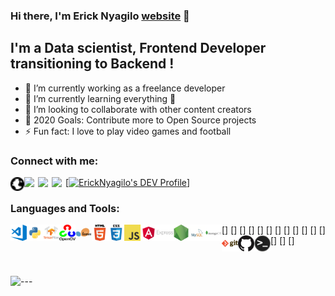 ### Hi there, I'm Erick Nyagilo [website] 👋

## I'm a Data scientist, Frontend Developer transitioning to Backend !
- 🔭 I’m currently working as a freelance developer
- 🌱 I’m currently learning everything 🤣
- 👯 I’m looking to collaborate with other content creators
- 🥅 2020 Goals: Contribute more to Open Source projects
- ⚡ Fun fact: I love to play video games and football


### Connect with me:

[<img align="left" width="22px" src="https://raw.githubusercontent.com/iconic/open-iconic/master/svg/globe.svg" />][website]
[<a href="https://dev.to/ericknyagilo"><img src="https://d2fltix0v2e0sb.cloudfront.net/dev-badge.svg" alt="ErickNyagilo's DEV Profile" height="30" width="30"></a>]
[<img align="left" width="22px" src="https://cdn.jsdelivr.net/npm/simple-icons@v3/icons/twitter.svg" />][twitter]
[<img align="left" width="22px" src="https://cdn.jsdelivr.net/npm/simple-icons@v3/icons/linkedin.svg" />][linkedin]
[<img align="left" width="22px" src="https://cdn.jsdelivr.net/npm/simple-icons@v3/icons/instagram.svg" />][instagram]


### Languages and Tools:

[<img align="left" alt="Visual Studio Code" width="26px" src="https://raw.githubusercontent.com/github/explore/80688e429a7d4ef2fca1e82350fe8e3517d3494d/topics/visual-studio-code/visual-studio-code.png" />]
<img align="left" alt="Python" width="26px" src="https://raw.githubusercontent.com/github/explore/78df643247d429f6cc873026c0622819ad797942/topics/python/python.png" />
[<img align="left" alt="tensorflow" width="26px" src="https://raw.githubusercontent.com/github/explore/78df643247d429f6cc873026c0622819ad797942/topics/tensorflow/tensorflow.png" />]
[<img align="left" alt="opencv" width="26px" src="https://raw.githubusercontent.com/github/explore/78df643247d429f6cc873026c0622819ad797942/topics/opencv/opencv.png" />]
[<img align="left" alt="scikit-learn" width="26px" src="https://raw.githubusercontent.com/github/explore/78df643247d429f6cc873026c0622819ad797942/topics/scikit-learn/scikit-learn.png" />]
[<img align="left" alt="HTML5" width="26px" src="https://raw.githubusercontent.com/github/explore/80688e429a7d4ef2fca1e82350fe8e3517d3494d/topics/html/html.png" />]
[<img align="left" alt="CSS3" width="26px" src="https://raw.githubusercontent.com/github/explore/80688e429a7d4ef2fca1e82350fe8e3517d3494d/topics/css/css.png" />]
[<img align="left" alt="JavaScript" width="26px" src="https://raw.githubusercontent.com/github/explore/80688e429a7d4ef2fca1e82350fe8e3517d3494d/topics/javascript/javascript.png" />]
[<img align="left" alt="Angular" width="26px" src="https://raw.githubusercontent.com/github/explore/78df643247d429f6cc873026c0622819ad797942/topics/angular/angular.png" />]
[<img align="left" alt="Express" width="26px" src="https://raw.githubusercontent.com/github/explore/78df643247d429f6cc873026c0622819ad797942/topics/express/express.png" />]
[<img align="left" alt="Node.js" width="26px" src="https://raw.githubusercontent.com/github/explore/80688e429a7d4ef2fca1e82350fe8e3517d3494d/topics/nodejs/nodejs.png" />]
[<img align="left" alt="MySQL" width="26px" src="https://raw.githubusercontent.com/github/explore/80688e429a7d4ef2fca1e82350fe8e3517d3494d/topics/mysql/mysql.png" />]
[<img align="left" alt="MongoDB" width="26px" src="https://raw.githubusercontent.com/github/explore/80688e429a7d4ef2fca1e82350fe8e3517d3494d/topics/mongodb/mongodb.png" />]
[<img align="left" alt="Git" width="26px" src="https://raw.githubusercontent.com/github/explore/80688e429a7d4ef2fca1e82350fe8e3517d3494d/topics/git/git.png" />]
[<img align="left" alt="GitHub" width="26px" src="https://raw.githubusercontent.com/github/explore/78df643247d429f6cc873026c0622819ad797942/topics/github/github.png" />]
[<img align="left" alt="HTML5" width="26px" src="https://raw.githubusercontent.com/github/explore/80688e429a7d4ef2fca1e82350fe8e3517d3494d/topics/terminal/terminal.png" />]




<br />
<br />
---

<img align="left"  src="https://github-readme-stats.vercel.app/api?username=ErickNyagilo&show_icons=true&hide_border=true" />


[website]: https://ericknyagilo.github.io/erick_dev/
[twitter]: https://twitter.com/NyagiloErick
[instagram]: https://www.instagram.com/erick_nyagilo
[linkedin]: https://www.linkedin.com/in/erick-nyagilo-9369a8155
